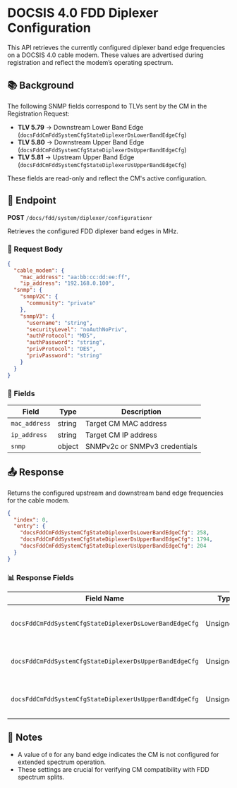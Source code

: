 # DOCSIS 4.0 FDD Diplexer Configuration

This API retrieves the currently configured diplexer band edge frequencies on a DOCSIS 4.0 cable modem. These values are advertised during registration and reflect the modem’s operating spectrum.

## 📚 Background

The following SNMP fields correspond to TLVs sent by the CM in the Registration Request:

* **TLV 5.79** → Downstream Lower Band Edge (`docsFddCmFddSystemCfgStateDiplexerDsLowerBandEdgeCfg`)
* **TLV 5.80** → Downstream Upper Band Edge (`docsFddCmFddSystemCfgStateDiplexerDsUpperBandEdgeCfg`)
* **TLV 5.81** → Upstream Upper Band Edge (`docsFddCmFddSystemCfgStateDiplexerUsUpperBandEdgeCfg`)

These fields are read-only and reflect the CM's active configuration.

## 📡 Endpoint

**POST** `/docs/fdd/system/diplexer/configurationr`

Retrieves the configured FDD diplexer band edges in MHz.

### 🧾 Request Body

```json
{
  "cable_modem": {
	"mac_address": "aa:bb:cc:dd:ee:ff",
	"ip_address": "192.168.0.100",
  "snmp": {
    "snmpV2C": {
      "community": "private"
    },
    "snmpV3": {
      "username": "string",
      "securityLevel": "noAuthNoPriv",
      "authProtocol": "MD5",
      "authPassword": "string",
      "privProtocol": "DES",
      "privPassword": "string"
    }
  }
}
```

### 🔑 Fields

| Field         | Type   | Description                   |
| ------------- | ------ | ----------------------------- |
| `mac_address` | string | Target CM MAC address         |
| `ip_address`  | string | Target CM IP address          |
| `snmp`        | object | SNMPv2c or SNMPv3 credentials |

## 📤 Response

Returns the configured upstream and downstream band edge frequencies for the cable modem.

```json
{
  "index": 0,
  "entry": {
    "docsFddCmFddSystemCfgStateDiplexerDsLowerBandEdgeCfg": 258,
    "docsFddCmFddSystemCfgStateDiplexerDsUpperBandEdgeCfg": 1794,
    "docsFddCmFddSystemCfgStateDiplexerUsUpperBandEdgeCfg": 204
  }
}
```

### 📊 Response Fields

| Field Name                                             | Type       | Units | Description                              |
| ------------------------------------------------------ | ---------- | ----- | ---------------------------------------- |
| `docsFddCmFddSystemCfgStateDiplexerDsLowerBandEdgeCfg` | Unsigned32 | MHz   | Downstream starting frequency (TLV 5.79) |
| `docsFddCmFddSystemCfgStateDiplexerDsUpperBandEdgeCfg` | Unsigned32 | MHz   | Downstream ending frequency (TLV 5.80)   |
| `docsFddCmFddSystemCfgStateDiplexerUsUpperBandEdgeCfg` | Unsigned32 | MHz   | Upstream ending frequency (TLV 5.81)     |

## 🔎 Notes

* A value of `0` for any band edge indicates the CM is not configured for extended spectrum operation.
* These settings are crucial for verifying CM compatibility with FDD spectrum splits.
